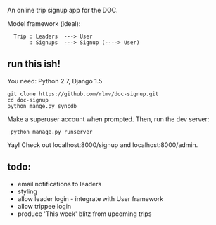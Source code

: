 

An online trip signup app for the DOC.

Model framework (ideal):
     
      Trip : Leaders  ---> User
           : Signups  ---> Signup (----> User)

run this ish!
------------
You need: Python 2.7, Django 1.5

    git clone https://github.com/rlmv/doc-signup.git
    cd doc-signup
    python mange.py syncdb

Make a superuser account when prompted. Then, run the dev server:
     
     python manage.py runserver

Yay! Check out localhost:8000/signup and localhost:8000/admin.
     

todo:
----
* email notifications to leaders
* styling
* allow leader login - integrate with User framework
* allow trippee login 
* produce 'This week' blitz from upcoming trips
